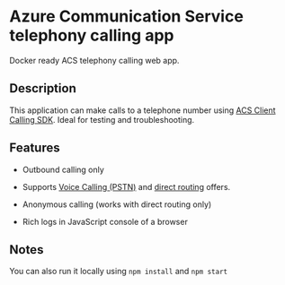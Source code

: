 # Azure Communication Service telephony calling app

Docker ready ACS telephony calling web app.

## Description

This application can make calls to a telephone number using [ACS Client Calling SDK](https://learn.microsoft.com/azure/communication-services/concepts/voice-video-calling/calling-sdk-features). Ideal for testing and troubleshooting.

## Features

- Outbound calling only

- Supports [Voice Calling (PSTN)](https://learn.microsoft.com/azure/communication-services/concepts/telephony/telephony-concept#voice-calling-pstn) and [direct routing](https://learn.microsoft.com/azure/communication-services/concepts/telephony/telephony-concept#azure-direct-routing) offers.

- Anonymous calling (works with direct routing only)

- Rich logs in JavaScript console of a browser

## Notes

You can also run it locally using `npm install` and `npm start`
